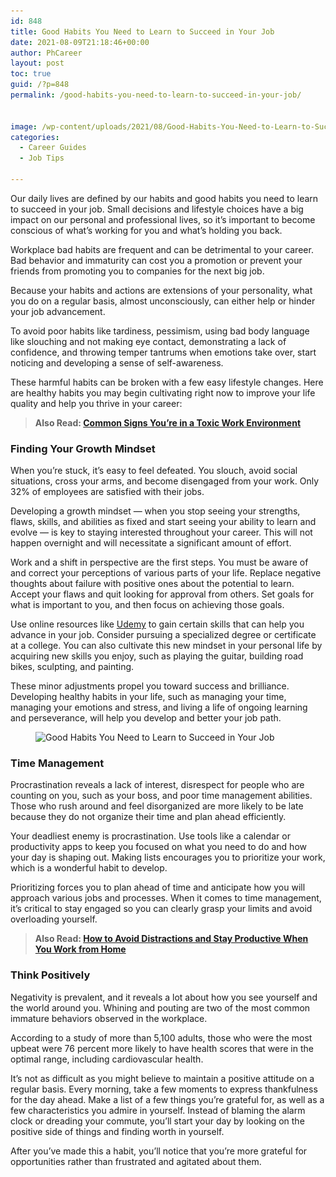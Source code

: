 ```yaml
---
id: 848
title: Good Habits You Need to Learn to Succeed in Your Job
date: 2021-08-09T21:18:46+00:00
author: PhCareer
layout: post
toc: true
guid: /?p=848
permalink: /good-habits-you-need-to-learn-to-succeed-in-your-job/


image: /wp-content/uploads/2021/08/Good-Habits-You-Need-to-Learn-to-Succeed-in-Your-Job-1.jpg
categories:
  - Career Guides
  - Job Tips

---
```

Our daily lives are defined by our habits and good habits you need to learn to succeed in your job. Small decisions and lifestyle choices have a big impact on our personal and professional lives, so it&#8217;s important to become conscious of what&#8217;s working for you and what&#8217;s holding you back.

Workplace bad habits are frequent and can be detrimental to your career. Bad behavior and immaturity can cost you a promotion or prevent your friends from promoting you to companies for the next big job.

Because your habits and actions are extensions of your personality, what you do on a regular basis, almost unconsciously, can either help or hinder your job advancement.

To avoid poor habits like tardiness, pessimism, using bad body language like slouching and not making eye contact, demonstrating a lack of confidence, and throwing temper tantrums when emotions take over, start noticing and developing a sense of self-awareness.

These harmful habits can be broken with a few easy lifestyle changes. Here are healthy habits you may begin cultivating right now to improve your life quality and help you thrive in your career:

<blockquote class="wp-block-quote">
  <p>
    <strong>Also Read: <a href="/common-signs-youre-in-a-toxic-work-environment/">Common Signs You&#8217;re in a Toxic Work Environment</a></strong>
  </p>
</blockquote>

### **Finding Your Growth Mindset**

When you&#8217;re stuck, it&#8217;s easy to feel defeated. You slouch, avoid social situations, cross your arms, and become disengaged from your work. Only 32% of employees are satisfied with their jobs.

Developing a growth mindset — when you stop seeing your strengths, flaws, skills, and abilities as fixed and start seeing your ability to learn and evolve — is key to staying interested throughout your career. This will not happen overnight and will necessitate a significant amount of effort.

Work and a shift in perspective are the first steps. You must be aware of and correct your perceptions of various parts of your life. Replace negative thoughts about failure with positive ones about the potential to learn. Accept your flaws and quit looking for approval from others. Set goals for what is important to you, and then focus on achieving those goals.

Use online resources like [Udemy](https://www.udemy.com/) to gain certain skills that can help you advance in your job. Consider pursuing a specialized degree or certificate at a college. You can also cultivate this new mindset in your personal life by acquiring new skills you enjoy, such as playing the guitar, building road bikes, sculpting, and painting.

These minor adjustments propel you toward success and brilliance. Developing healthy habits in your life, such as managing your time, managing your emotions and stress, and living a life of ongoing learning and perseverance, will help you develop and better your job path.


<figure class="wp-block-image size-large">

<img loading="lazy" width="1024" height="681" src="/wp-content/uploads/2021/08/Good-Habits-You-Need-to-Learn-to-Succeed-in-Your-Job-1024x681.jpg" alt="Good Habits You Need to Learn to Succeed in Your Job" class="wp-image-849" srcset="/wp-content/uploads/2021/08/Good-Habits-You-Need-to-Learn-to-Succeed-in-Your-Job-1024x681.jpg 1024w, /wp-content/uploads/2021/08/Good-Habits-You-Need-to-Learn-to-Succeed-in-Your-Job-300x200.jpg 300w, /wp-content/uploads/2021/08/Good-Habits-You-Need-to-Learn-to-Succeed-in-Your-Job-768x511.jpg 768w, /wp-content/uploads/2021/08/Good-Habits-You-Need-to-Learn-to-Succeed-in-Your-Job-1536x1022.jpg 1536w, /wp-content/uploads/2021/08/Good-Habits-You-Need-to-Learn-to-Succeed-in-Your-Job-2048x1363.jpg 2048w" sizes="(max-width: 1024px) 100vw, 1024px" /> </figure> 

### **Time Management**

Procrastination reveals a lack of interest, disrespect for people who are counting on you, such as your boss, and poor time management abilities. Those who rush around and feel disorganized are more likely to be late because they do not organize their time and plan ahead efficiently.

Your deadliest enemy is procrastination. Use tools like a calendar or productivity apps to keep you focused on what you need to do and how your day is shaping out. Making lists encourages you to prioritize your work, which is a wonderful habit to develop.

Prioritizing forces you to plan ahead of time and anticipate how you will approach various jobs and processes. When it comes to time management, it&#8217;s critical to stay engaged so you can clearly grasp your limits and avoid overloading yourself.

<blockquote class="wp-block-quote">
  <p>
    <strong>Also Read: <a href="/how-to-avoid-distractions-and-stay-productive-when-you-work-from-home/">How to Avoid Distractions and Stay Productive When You Work from Home</a></strong>
  </p>
</blockquote>

### **Think Positively**

Negativity is prevalent, and it reveals a lot about how you see yourself and the world around you. Whining and pouting are two of the most common immature behaviors observed in the workplace.

According to a study of more than 5,100 adults, those who were the most upbeat were 76 percent more likely to have health scores that were in the optimal range, including cardiovascular health.

It&#8217;s not as difficult as you might believe to maintain a positive attitude on a regular basis. Every morning, take a few moments to express thankfulness for the day ahead. Make a list of a few things you&#8217;re grateful for, as well as a few characteristics you admire in yourself. Instead of blaming the alarm clock or dreading your commute, you&#8217;ll start your day by looking on the positive side of things and finding worth in yourself.

After you&#8217;ve made this a habit, you&#8217;ll notice that you&#8217;re more grateful for opportunities rather than frustrated and agitated about them.
